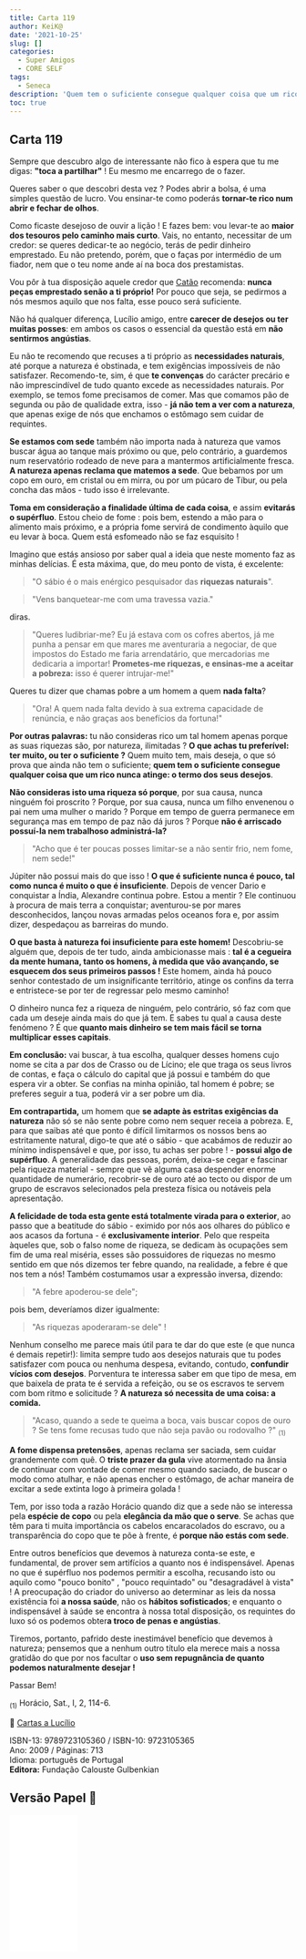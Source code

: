 ```yaml
---
title: Carta 119
author: KeiK@
date: '2021-10-25'
slug: []
categories:
  - Super Amigos
  - CORE SELF
tags:
  - Seneca
description: 'Quem tem o suficiente consegue qualquer coisa que um rico nunca atinge: o termo dos seus desejos.'
toc: true
---
```


## Carta 119

Sempre que descubro algo de interessante não fico à espera que tu me digas: **"toca a partilhar"** ! Eu mesmo me encarrego de o fazer. 

Queres saber o que descobri desta vez ? Podes abrir a bolsa, é uma simples questão de lucro. Vou ensinar-te como poderás **tornar-te rico num abrir e fechar de olhos**. 

Como ficaste desejoso de ouvir a lição ! E fazes bem: vou levar-te ao **maior dos tesouros pelo caminho mais curto**. Vais, no entanto, necessitar de um credor: se queres dedicar-te ao negócio, terás de pedir dinheiro emprestado. Eu não pretendo, porém, que o faças por intermédio de um fiador, nem que o teu nome ande aí na boca dos prestamistas. 

Vou pôr à tua disposição aquele credor que [Catão](https://pt.wikipedia.org/wiki/Cat%C3%A3o,_o_Jovem) recomenda: **nunca peças emprestado senão a ti próprio!** Por pouco que seja, se pedirmos a nós mesmos aquilo que nos falta, esse pouco será suficiente. 

Não há qualquer diferença, Lucílio amigo, entre **carecer de desejos ou ter muitas posses**: em ambos os casos o essencial da questão está em **não sentirmos angústias**. 

Eu não te recomendo que recuses a ti próprio as **necessidades naturais**, até porque a natureza é obstinada, e tem exigências impossíveis de não satisfazer. Recomendo-te, sim, é que **te convenças** do carácter precário e não imprescindível de tudo quanto excede as necessidades naturais. Por exemplo, se temos fome precisamos de comer. Mas que comamos pão de segunda ou pão de qualidade extra, isso - **já não tem a ver com a natureza**, que apenas exige de nós que enchamos o estômago sem cuidar de requintes. 

**Se estamos com sede** também não importa nada à natureza que vamos buscar água ao tanque mais próximo ou que, pelo contrário, a guardemos num reservatório rodeado de neve para a mantermos artificialmente fresca. **A natureza apenas reclama que matemos a sede**. Que bebamos por um copo em ouro, em cristal ou em mirra, ou por um púcaro de Tíbur, ou pela concha das mãos - tudo isso é
irrelevante. 


**Toma em consideração a finalidade última de cada coisa**, e assim **evitarás o supérfluo**. Estou cheio de fome : pois bem, estendo a mão para o alimento mais próximo, e a própria fome servirá de condimento àquilo que eu levar à boca. Quem está esfomeado não se faz esquisito !

Imagino que estás ansioso por saber qual a ideia que neste momento faz as minhas delícias. É esta máxima, que, do meu ponto de vista, é excelente: 

> "O sábio é o mais enérgico pesquisador das **riquezas naturais**". 

> "Vens banquetear-me com uma travessa vazia."  

 diras.

> "Queres ludibriar-me? Eu já estava com os cofres abertos, já me punha a pensar em que mares me aventuraria a negociar, de que impostos do Estado me faria arrendatário, que mercadorias me dedicaria a importar! **Prometes-me riquezas, e ensinas-me a aceitar a pobreza:** isso é querer intrujar-me!" 

Queres tu dizer que chamas pobre a um homem a quem **nada falta**? 

> "Ora! A quem nada falta devido à sua extrema capacidade de renúncia, e não graças aos benefícios da fortuna!" 

**Por outras palavras:** tu não consideras rico um tal homem apenas porque as suas riquezas são, por natureza, ilimitadas ? **O que achas tu preferível: ter muito, ou ter o suficiente ?** Quem muito tem, mais deseja, o que só prova que ainda não tem o suficiente; **quem tem o suficiente consegue qualquer coisa que um rico nunca atinge: o termo dos seus desejos**. 

**Não consideras isto uma riqueza só porque**, por sua causa, nunca ninguém foi proscrito ? Porque, por sua causa, nunca um filho envenenou o pai nem uma mulher o marido ? Porque em tempo de guerra permanece em segurança mas em tempo de paz não dá juros ? Porque **não é arriscado possuí-la nem trabalhoso administrá-la?**

> "Acho que é ter poucas posses limitar-se a não sentir frio, nem fome, nem sede!" 

Júpiter não possui mais do que isso ! **O que é suficiente nunca é pouco, tal como nunca é muito o que é insuficiente**. Depois de vencer Dario e conquistar a Índia, Alexandre continua pobre. Estou a mentir ? Ele continuou à procura de mais terra a conquistar; aventurou-se por mares desconhecidos, lançou novas armadas pelos oceanos fora e, por assim dizer, despedaçou as barreiras do mundo. 

**O que basta à natureza foi insuficiente para este homem!** Descobriu-se alguém que, depois de ter tudo, ainda ambicionasse mais : **tal é a cegueira da mente humana, tanto os homens, à medida que vão avançando, se esquecem dos seus primeiros passos !** Este homem, ainda há pouco senhor contestado de um insignificante território, atinge os confins da terra e entristece-se por ter de regressar pelo mesmo caminho!

O dinheiro nunca fez a riqueza de ninguém, pelo contrário, só faz com que cada um deseje ainda mais do que já tem. E sabes tu qual a causa deste fenómeno ? É que **quanto mais dinheiro se tem mais fácil se torna multiplicar esses capitais**. 

**Em conclusão:** vai buscar, à tua escolha, qualquer desses homens cujo nome se cita a par dos de Crasso ou de Lícino; ele que traga os seus livros de contas, e faça o cálculo do capital que já possui e também do que espera vir a obter. Se confias na minha opinião, tal homem é pobre; se preferes seguir a tua, poderá vir a ser
pobre um dia. 

**Em contrapartida,** um homem que **se adapte às estritas exigências  da natureza** não só se não sente pobre como nem sequer receia a pobreza. E, para que saibas até que ponto é difícil limitarmos os nossos bens ao estritamente natural, digo-te que até o sábio - que acabámos de reduzir ao mínimo indispensável e que, por
isso, tu achas ser pobre ! - **possui algo de supérfluo**. A generalidade das pessoas, porém, deixa-se cegar e fascinar pela riqueza material - sempre que vê alguma casa despender enorme quantidade de numerário, recobrir-se de ouro até ao tecto ou dispor de um grupo de escravos selecionados pela presteza física ou notáveis pela apresentação. 

**A felicidade de toda esta gente está totalmente virada para o exterior**, ao passo que a beatitude do sábio  - eximido por nós aos olhares do público e aos acasos da fortuna - é **exclusivamente interior**. Pelo que respeita àqueles que, sob o falso nome de riqueza, se dedicam às ocupações sem fim de uma real miséria, esses são possuidores de riquezas no mesmo sentido em que nós dizemos ter febre quando, na realidade, a febre é que nos tem a nós! Também costumamos usar a expressão inversa, dizendo: 

> "A febre apoderou-se dele"; 

pois bem, deveríamos dizer igualmente: 

> "As riquezas apoderaram-se dele" !  

Nenhum conselho me parece mais útil para te dar do que este (e que nunca é demais repetir!): limita sempre tudo aos desejos naturais que tu podes satisfazer com pouca ou nenhuma despesa, evitando, contudo, **confundir vícios com desejos**. Porventura te interessa saber em que tipo de mesa, em que baixela de prata te é servida a refeição, ou se os escravos te servem com bom ritmo e solicitude ? **A natureza só necessita de uma coisa: a comida.**

> "Acaso, quando a sede te queima a boca, vais buscar copos de ouro ? Se tens fome recusas tudo que não seja pavão ou rodovalho ?" <sub>(1)</sub>   

**A fome dispensa pretensões**, apenas reclama ser saciada, sem cuidar grandemente com quê. O **triste prazer da gula** vive atormentado na ânsia de continuar com vontade de comer mesmo quando saciado, de buscar o modo como atulhar, e não apenas encher o estômago, de achar maneira de excitar a sede extinta logo à primeira golada ! 

Tem, por isso toda a razão Horácio quando diz que a sede não se interessa pela **espécie de copo** ou pela **elegância da mão que o serve**. Se achas que têm para ti muita importância os cabelos encaracolados do escravo, ou a transparência do copo que te põe à frente, é **porque não estás com sede**.

Entre outros benefícios que devemos à natureza conta-se este, e fundamental, de prover sem artifícios a quanto nos é indispensável. Apenas no que é supérfluo nos podemos permitir a escolha, recusando isto ou aquilo como "pouco bonito" , "pouco requintado" ou "desagradável à vista" ! A preocupação do criador do universo ao determinar as leis da nossa existência foi **a nossa saúde**, não os **hábitos sofisticados**; e enquanto o indispensável à saúde se encontra à nossa total disposição, os requintes do luxo só os podemos obter**a troco de penas e angústias**. 

Tiremos, portanto, pafrido deste inestimável benefício que devemos à natureza; pensemos que a nenhum outro título ela merece mais a nossa gratidão do que por nos facultar o **uso sem repugnância de quanto podemos naturalmente desejar !**

Passar Bem!


<sub>(1)</sub>  Horácio, Sat., I, 2, 114-6.

:book: [Cartas a Lucílio](https://www.skoob.com.br/cartas-a-lucilio-37684ed41245.html)

ISBN-13: 9789723105360 / ISBN-10: 9723105365  
Ano: 2009 / Páginas: 713  
Idioma: português de Portugal   
**Editora:** Fundação Calouste Gulbenkian

## Versão Papel :book:

<iframe style="width:120px;height:240px;" marginwidth="0" marginheight="0" scrolling="no" frameborder="0" src="//ws-na.amazon-adsystem.com/widgets/q?ServiceVersion=20070822&OneJS=1&Operation=GetAdHtml&MarketPlace=BR&source=ac&ref=tf_til&ad_type=product_link&tracking_id=mundodekeika-20&marketplace=amazon&amp;region=BR&placement=9723105365&asins=9723105365&linkId=fb8dc16224bc0c2b7943ec769c5b5905&show_border=true&link_opens_in_new_window=true&price_color=333333&title_color=0066c0&bg_color=ffffff">
    </iframe>



